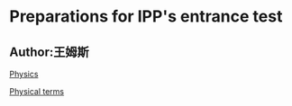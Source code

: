 # Preparations for IPP's entrance test

## Author:王姆斯

[Physics](/Physics.md)

[Physical terms](/PhysicalTerms.md)